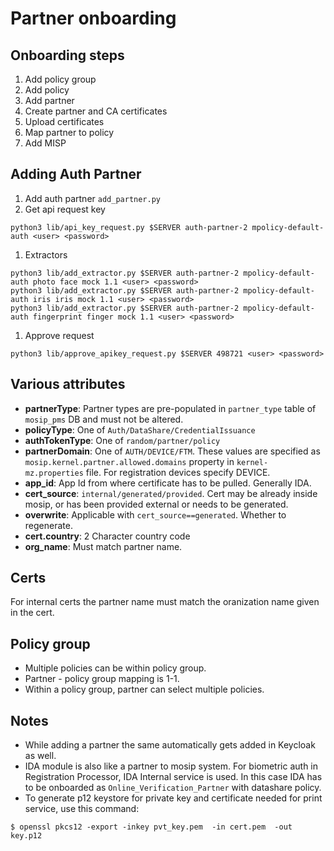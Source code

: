 # Partner onboarding
## Onboarding steps
1. Add policy group
1. Add policy 
1. Add partner
1. Create partner and CA certificates
1. Upload certificates
1. Map partner to policy
1. Add MISP

## Adding Auth Partner 
1. Add auth partner `add_partner.py`
1. Get api request key
```
python3 lib/api_key_request.py $SERVER auth-partner-2 mpolicy-default-auth <user> <password>
```
1. Extractors
```
python3 lib/add_extractor.py $SERVER auth-partner-2 mpolicy-default-auth photo face mock 1.1 <user> <password>
python3 lib/add_extractor.py $SERVER auth-partner-2 mpolicy-default-auth iris iris mock 1.1 <user> <password>
python3 lib/add_extractor.py $SERVER auth-partner-2 mpolicy-default-auth fingerprint finger mock 1.1 <user> <password>
```
1. Approve request
```
python3 lib/approve_apikey_request.py $SERVER 498721 <user> <password>

```
## Various attributes
* **partnerType**: Partner types are pre-populated in `partner_type` table of `mosip_pms` DB and must not be altered.
* **policyType**:  One of `Auth/DataShare/CredentialIssuance` 
* **authTokenType**: One of `random/partner/policy`
* **partnerDomain**: One of `AUTH/DEVICE/FTM`.  These values are specified as `mosip.kernel.partner.allowed.domains` property in `kernel-mz.properties` file.  For registration devices specify DEVICE.
* **app_id**: App Id from where certificate has to be pulled. Generally IDA.
* **cert_source**: `internal/generated/provided`. Cert may be already inside mosip, or has been provided external or needs to be generated.
* **overwrite**: Applicable with `cert_source==generated`. Whether to regenerate.
* **cert.country**: 2 Character country code
* **org_name**: Must match partner name.

## Certs
For internal certs the partner name must match the oranization name given in the cert.

## Policy group
* Multiple policies can be within policy group.
* Partner - policy group mapping is 1-1. 
* Within a policy group, partner can select multiple policies.

## Notes
* While adding a partner the same automatically gets added in Keycloak as well.
* IDA module is also like a partner to mosip system.  For biometric auth in Registration Processor, IDA Internal service is used.  In this case IDA has to be onboarded as `Online_Verification_Partner` with datashare policy.
* To generate p12 keystore for private key and certificate needed for print service, use this command:
```
$ openssl pkcs12 -export -inkey pvt_key.pem  -in cert.pem  -out key.p12
```
